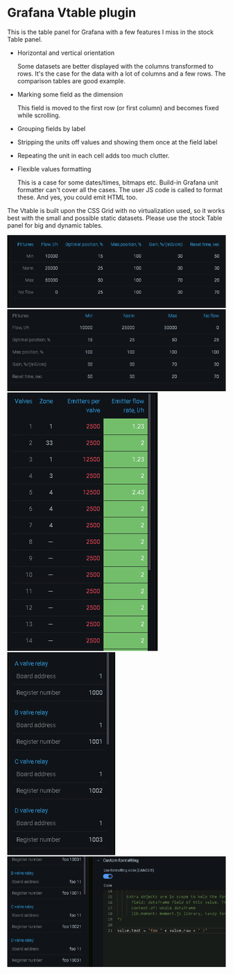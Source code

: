 # Grafana Vtable plugin

This is the table panel for Grafana with a few features I miss in the stock Table panel.


* Horizontal and vertical orientation

  Some datasets are better displayed with the columns transformed to rows.
  It's the case for the data with a lot of columns and a few rows.
  The comparison tables are good example.

* Marking some field as the dimension
 
  This field is moved to the first row (or first column) and becomes fixed while scrolling.

* Grouping fields by label

* Stripping the units off values and showing them once at the field label
* 
  Repeating the unit in each cell adds too much clutter.

* Flexible values formatting 

  This is a case for some dates/times, bitmaps etc. Build-in Grafana unit formatter can't cover 
  all the cases. The user JS code is called to format these. And yes, you could emit HTML too.


The Vtable is built upon the CSS Grid with no virtualization used, so it works best with the
small and possible static datasets. Please use the stock Table panel for big and dynamic tables.

![example](horizontal.png) ![example](vertical.png)
![example](colorize.png) ![example](grouping.png)
![example](jsformat.png)

